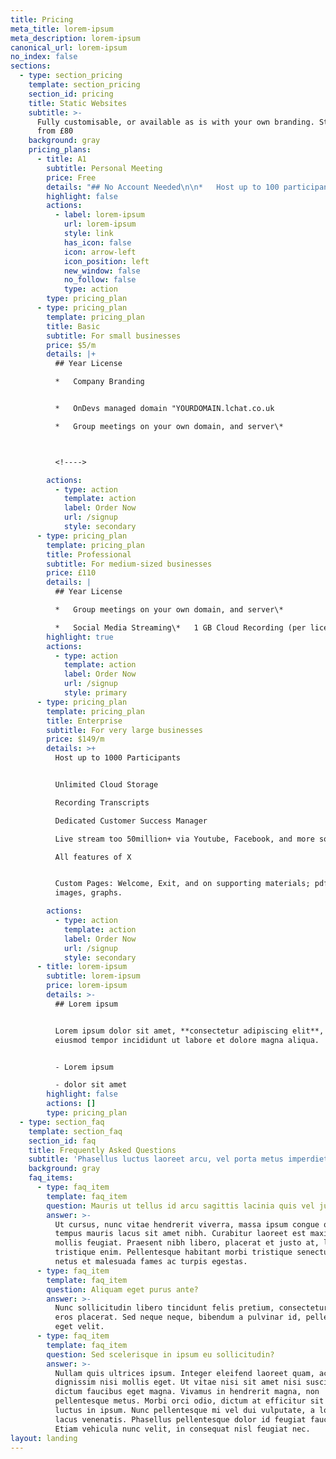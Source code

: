 ```yaml
---
title: Pricing
meta_title: lorem-ipsum
meta_description: lorem-ipsum
canonical_url: lorem-ipsum
no_index: false
sections:
  - type: section_pricing
    template: section_pricing
    section_id: pricing
    title: Static Websites
    subtitle: >-
      Fully customisable, or available as is with your own branding. Starting
      from £80
    background: gray
    pricing_plans:
      - title: A1
        subtitle: Personal Meeting
        price: Free
        details: "## No Account Needed\n\n*   Host up to 100 participants\r\n\n\n*   No 40 minute limit\n\n<!---->\n\n*   Unlimited Meetings\n"
        highlight: false
        actions:
          - label: lorem-ipsum
            url: lorem-ipsum
            style: link
            has_icon: false
            icon: arrow-left
            icon_position: left
            new_window: false
            no_follow: false
            type: action
        type: pricing_plan
      - type: pricing_plan
        template: pricing_plan
        title: Basic
        subtitle: For small businesses
        price: $5/m
        details: |+
          ## Year License

          *   Company Branding


          *   OnDevs managed domain "YOURDOMAIN.lchat.co.uk

          *   Group meetings on your own domain, and server\*



          <!---->

        actions:
          - type: action
            template: action
            label: Order Now
            url: /signup
            style: secondary
      - type: pricing_plan
        template: pricing_plan
        title: Professional
        subtitle: For medium-sized businesses
        price: £110
        details: |
          ## Year License

          *   Group meetings on your own domain, and server\*   

          *   Social Media Streaming\*   1 GB Cloud Recording (per license)
        highlight: true
        actions:
          - type: action
            template: action
            label: Order Now
            url: /signup
            style: primary
      - type: pricing_plan
        template: pricing_plan
        title: Enterprise
        subtitle: For very large businesses
        price: $149/m
        details: >+
          Host up to 1000 Participants


          Unlimited Cloud Storage

          Recording Transcripts

          Dedicated Customer Success Manager

          Live stream too 50million+ via Youtube, Facebook, and more socials

          All features of X


          Custom Pages: Welcome, Exit, and on supporting materials; pdf's,
          images, graphs. 

        actions:
          - type: action
            template: action
            label: Order Now
            url: /signup
            style: secondary
      - title: lorem-ipsum
        subtitle: lorem-ipsum
        price: lorem-ipsum
        details: >-
          ## Lorem ipsum


          Lorem ipsum dolor sit amet, **consectetur adipiscing elit**, sed do
          eiusmod tempor incididunt ut labore et dolore magna aliqua.


          - Lorem ipsum

          - dolor sit amet
        highlight: false
        actions: []
        type: pricing_plan
  - type: section_faq
    template: section_faq
    section_id: faq
    title: Frequently Asked Questions
    subtitle: 'Phasellus luctus laoreet arcu, vel porta metus imperdiet sit amet.'
    background: gray
    faq_items:
      - type: faq_item
        template: faq_item
        question: Mauris ut tellus id arcu sagittis lacinia quis vel justo?
        answer: >-
          Ut cursus, nunc vitae hendrerit viverra, massa ipsum congue quam, sed
          tempus mauris lacus sit amet nibh. Curabitur laoreet est maximus
          mollis feugiat. Praesent nibh libero, placerat et justo at, luctus
          tristique enim. Pellentesque habitant morbi tristique senectus et
          netus et malesuada fames ac turpis egestas.
      - type: faq_item
        template: faq_item
        question: Aliquam eget purus ante?
        answer: >-
          Nunc sollicitudin libero tincidunt felis pretium, consectetur aliquam
          eros placerat. Sed neque neque, bibendum a pulvinar id, pellentesque
          eget velit. 
      - type: faq_item
        template: faq_item
        question: Sed scelerisque in ipsum eu sollicitudin?
        answer: >-
          Nullam quis ultrices ipsum. Integer eleifend laoreet quam, ac
          dignissim nisi mollis eget. Ut vitae nisi sit amet nisi suscipit
          dictum faucibus eget magna. Vivamus in hendrerit magna, non
          pellentesque metus. Morbi orci odio, dictum at efficitur sit amet,
          luctus in ipsum. Nunc pellentesque mi vel dui vulputate, a lobortis
          lacus venenatis. Phasellus pellentesque dolor id feugiat faucibus.
          Etiam vehicula nunc velit, in consequat nisl feugiat nec.
layout: landing
---
```


